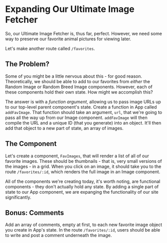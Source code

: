 # Expanding Our Ultimate Image Fetcher

So, our Ultimate Image Fetcher is, thus far, perfect. However, we need some way to preserve our favorite animal pictures for viewing later.

Let's make another route called `/favorites`.

## The Problem?

Some of you might be a little nervous about this - for good reason. Theoretically, we should be able to add to our favorites from _either_ the Random Image or Random Breed Image components. However, each of these components hold their own state. How might we accomplish this?

The answer is with a _function argument_, allowing us to pass image URLs up to our top-level parent component's state. Create a function in App called `addFavImage`. That function should take an argument, `url`, that we're going to pass all the way up from our Image component. `addFavImage` will then compile the URL and a unique ID (that you generate) into an object. It'll then add that object to a new part of state, an array of images.

## The Component

Let's create a component, `FavImages`, that will render a list of all of our favorite images. These should be thumbnails - that is, very small versions of the images - in a grid. When you click on an image, it should take you to the route `/favorites/:id`, which renders the full image in an Image component.

All of the components we're creating today, it's worth noting, are functional components - they don't actually hold any state. By adding a single part of state to our App component, we are expanging the functionality of our site significantly.

## Bonus: Comments

Add an array of comments, empty at first, to each new favorite image object you create in App's state. In the route `/favorites/:id`, users should be able to write and post a comment underneath the image.
